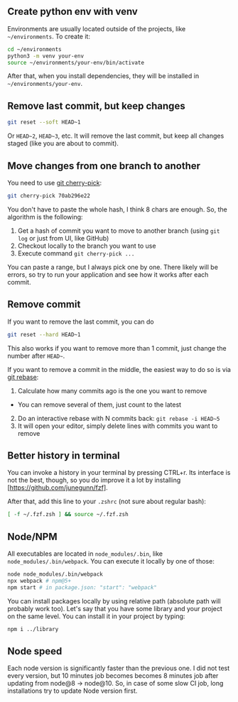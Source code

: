 ## Create python env with venv

Environments are usually located outside of the projects, like `~/environments`.
To create it:

```sh
cd ~/environments
python3 -m venv your-env
source ~/environments/your-env/bin/activate
```

After that, when you install dependencies, they will be installed in `~/environments/your-env`.

## Remove last commit, but keep changes

```sh
git reset --soft HEAD~1
```

Or `HEAD~2`, `HEAD~3`, etc. It will remove the last commit, but keep all changes staged (like you are about to commit).

## Move changes from one branch to another

You need to use [git cherry-pick](https://git-scm.com/docs/git-cherry-pick):

```sh
git cherry-pick 70ab296e22
```

You don't have to paste the whole hash, I think 8 chars are enough. So, the algorithm is the following:

1. Get a hash of commit you want to move to another branch (using `git log` or just from UI, like GitHub)
2. Checkout locally to the branch you want to use
3. Execute command `git cherry-pick ...`

You can paste a range, but I always pick one by one. There likely will be errors, so try to run your application and see how it works after each commit.

## Remove commit

If you want to remove the last commit, you can do

```sh
git reset --hard HEAD~1
```

This also works if you want to remove more than 1 commit, just change the number after `HEAD~`.

If you want to remove a commit in the middle, the easiest way to do so is via [git rebase](https://git-scm.com/docs/git-rebase):

1. Calculate how many commits ago is the one you want to remove
  - You can remove several of them, just count to the latest
2. Do an interactive rebase with N commits back: `git rebase -i HEAD~5`
3. It will open your editor, simply delete lines with commits you want to remove

## Better history in terminal

You can invoke a history in your terminal by pressing CTRL+r. Its interface is not the best, though, so you do improve it a lot by installing [https://github.com/junegunn/fzf].

After that, add this line to your `.zshrc` (not sure about regular bash):

```sh
[ -f ~/.fzf.zsh ] && source ~/.fzf.zsh
```

## Node/NPM

All executables are located in `node_modules/.bin`, like `node_modules/.bin/webpack`. You can execute it locally by one of those:

```sh
node node_modules/.bin/webpack
npx webpack # npm@5+
npm start # in package.json: "start": "webpack"
```

You can install packages locally by using relative path (absolute path will probably work too). Let's say that you have some library and your project on the same level. You can install it in your project by typing:

```sh
npm i ../library
```

## Node speed

Each node version is significantly faster than the previous one. I did not test every version, but 10 minutes job becomes becomes 8 minutes job after updating from node@8 -> node@10. So, in case of some slow CI job, long installations try to update Node version first.